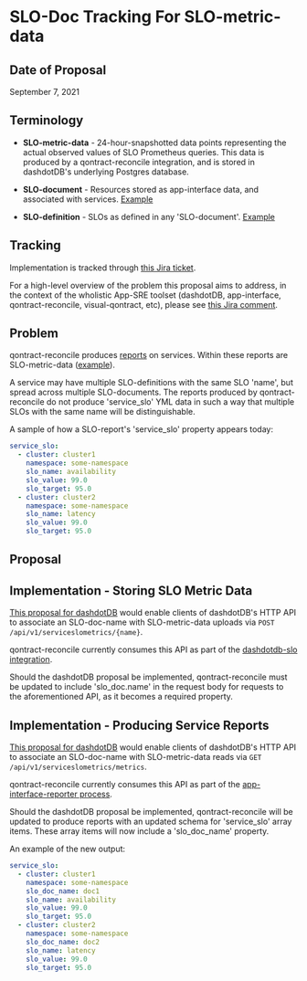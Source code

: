 # SLO-Doc Tracking For SLO-metric-data

## Date of Proposal

September 7, 2021

## Terminology

* **SLO-metric-data** - 24-hour-snapshotted data points representing the actual observed values of SLO Prometheus queries. This data is produced by a qontract-reconcile integration, and is stored in dashdotDB's underlying Postgres database.

* **SLO-document** - Resources stored as app-interface data, and associated with services. [Example](https://gitlab.cee.redhat.com/service/app-interface/-/blob/32d546477e729e07bf33a46edce8ec44e6009e56/data/services/cincinnati/slo-documents/cincinnati.yml)

* **SLO-definition** - SLOs as defined in any 'SLO-document'. [Example](https://gitlab.cee.redhat.com/service/app-interface/-/blob/32d546477e729e07bf33a46edce8ec44e6009e56/data/services/cincinnati/slo-documents/cincinnati.yml#L13-23)

## Tracking

Implementation is tracked through [this Jira ticket](https://issues.redhat.com/browse/APPSRE-3570).

For a high-level overview of the problem this proposal aims to address, in the context of the wholistic App-SRE toolset (dashdotDB, app-interface, qontract-reconcile, visual-qontract, etc), please see [this Jira comment](https://issues.redhat.com/browse/APPSRE-3570?focusedCommentId=18878164&page=com.atlassian.jira.plugin.system.issuetabpanels%3Acomment-tabpanel#comment-18878164).

## Problem

qontract-reconcile produces [reports](https://gitlab.cee.redhat.com/service/app-interface/-/tree/master/data/reports) on services. Within these reports are SLO-metric-data ([example](https://gitlab.cee.redhat.com/service/app-interface/-/blob/master/data/reports/ocm/2021-08-01.yml#L128-143)).

A service may have multiple SLO-definitions with the same SLO 'name', but spread across multiple SLO-documents. The reports produced by qontract-reconcile do not produce 'service_slo' YML data in such a way that multiple SLOs with the same name will be distinguishable.

A sample of how a SLO-report's 'service_slo' property appears today:
```yml
service_slo:
  - cluster: cluster1
    namespace: some-namespace
    slo_name: availability
    slo_value: 99.0
    slo_target: 95.0
  - cluster: cluster2
    namespace: some-namespace
    slo_name: latency
    slo_value: 99.0
    slo_target: 95.0
```

## Proposal

## Implementation - Storing SLO Metric Data

[This proposal for dashdotDB](https://github.com/app-sre/dashdotdb/pull/51) would enable clients of dashdotDB's HTTP API to associate an SLO-doc-name with SLO-metric-data uploads via `POST /api/v1/serviceslometrics/{name}`.

qontract-reconcile currently consumes this API as part of the [dashdotdb-slo integration](https://github.com/app-sre/qontract-reconcile/blob/master/reconcile/dashdotdb_slo.py).

Should the dashdotDB proposal be implemented, qontract-reconcile must be updated to include 'slo_doc.name' in the request body for requests to the aforementioned API, as it becomes a required property.

## Implementation - Producing Service Reports

[This proposal for dashdotDB](https://github.com/app-sre/dashdotdb/pull/51) would enable clients of dashdotDB's HTTP API to associate an SLO-doc-name with SLO-metric-data reads via `GET /api/v1/serviceslometrics/metrics`.

qontract-reconcile currently consumes this API as part of the [app-interface-reporter process](https://github.com/app-sre/qontract-reconcile/blob/master/tools/app_interface_reporter.py).

Should the dashdotDB proposal be implemented, qontract-reconcile will be updated to produce reports with an updated schema for 'service_slo' array items. These array items will now include a 'slo_doc_name' property.

An example of the new output:
```yml
service_slo:
  - cluster: cluster1
    namespace: some-namespace
    slo_doc_name: doc1
    slo_name: availability
    slo_value: 99.0
    slo_target: 95.0
  - cluster: cluster2
    namespace: some-namespace
    slo_doc_name: doc2
    slo_name: latency
    slo_value: 99.0
    slo_target: 95.0
```
